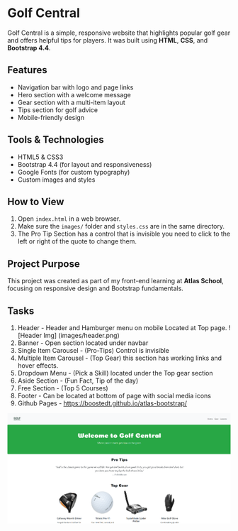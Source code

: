 # Golf Central

Golf Central is a simple, responsive website that highlights popular golf gear and offers helpful tips for players. It was built using **HTML**, **CSS**, and **Bootstrap 4.4**.

## Features

- Navigation bar with logo and page links
- Hero section with a welcome message
- Gear section with a multi-item layout
- Tips section for golf advice
- Mobile-friendly design

## Tools & Technologies

- HTML5 & CSS3
- Bootstrap 4.4 (for layout and responsiveness)
- Google Fonts (for custom typography)
- Custom images and styles

## How to View

1. Open `index.html` in a web browser.
2. Make sure the `images/` folder and `styles.css` are in the same directory.
3. The Pro Tip Section has a control that is invisible you need to click to the left or right of the quote to change them.

## Project Purpose

This project was created as part of my front-end learning at **Atlas School**, focusing on responsive design and Bootstrap fundamentals.


## Tasks
  
1. Header - Header and Hamburger menu on mobile Located at Top page. ![Header Img] (images/header.png)
2. Banner - Open section located under navbar
3. Single Item Carousel - (Pro-Tips) Control is invisible
4. Multiple Item Carousel - (Top Gear) this section has working links and hover effects.
5. Dropdown Menu - (Pick a Skill) located under the Top gear section
6. Aside Section - (Fun Fact, Tip of the day)
7. Free Section - (Top 5 Courses)
8. Footer - Can be located at bottom of page with social media icons
9. Github Pages - https://boostedt.github.io/atlas-bootstrap/

![Golf Central Screenshot](images/golfcentral.png)